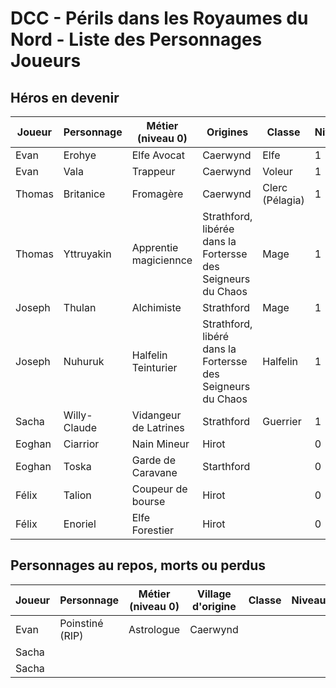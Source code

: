 # DCC - Périls dans les Royaumes du Nord - Liste des Personnages Joueurs

## Héros en devenir

| Joueur | Personnage | Métier (niveau 0) | Origines | Classe | Niveau | PX |
| ---- | ---- | ---- | ---- | ---- | ---- | ---- |
| Evan | Erohye | Elfe Avocat | Caerwynd | Elfe | 1 | 25 | <!-- 4+10+4+4+3 -->
| Evan | Vala | Trappeur | Caerwynd | Voleur | 1 | 23 |     <!-- 4+10+4+2+3 -->
| Thomas | Britanice | Fromagère | Caerwynd | Clerc (Pélagia) | 1 | 28 | <!-- 4+10+4+4+6 -->
| Thomas | Yttruyakin | Apprentie magiciennce | Strathford, libérée dans la Fortersse des Seigneurs du Chaos | Mage | 1 | 26 |  <!-- 4+10+4+2+6 -->
| Joseph | Thulan | Alchimiste | Strathford | Mage | 1 | 22 | <!-- 0+10+4+2+6 -->
| Joseph | Nuhuruk | Halfelin Teinturier | Strathford, libéré dans la Fortersse des Seigneurs du Chaos | Halfelin | 1 | 22 | <!-- 0+10+4+2+6 -->
| Sacha |  Willy-Claude | Vidangeur de Latrines | Strathford | Guerrier | 1 | 19 | <!-- 0+10+2+4+3 -->
| Eoghan | Ciarrior | Nain Mineur | Hirot | | 0 | 10 | <!-- 0+0+0+4+6 -->
| Eoghan | Toska | Garde de Caravane | Starthford | | 0 | 10 | <!-- 0+0+0+4+6 -->
| Félix | Talion | Coupeur de bourse | Hirot | | 0 | 7 |<!-- 0+0+0+4+3 -->
| Félix | Enoriel | Elfe Forestier | Hirot | | 0 | 7 | <!-- 0+0+0+4+3 -->

<!-- Caerwynd / Session 3 = 4 PX -->
<!-- Forteresse / Session 4 &  5 = 10 PX -->
<!-- Strathford / Session 6 = 4 PX -->
<!-- Hirot / Session 7 = 4 PX -->
<!-- Ulfehonar Session 8 = 6 PX -->

<!-- Un personnage au repos pour une session, gagne la moitié des PX -->

## Personnages au repos, morts ou perdus

| Joueur | Personnage | Métier (niveau 0) | Village d'origine | Classe | Niveau | PX |
| ---- | ---- | ---- | ---- | ---- | ---- | ---- |
| Evan | Poinstiné (RIP) | Astrologue | Caerwynd | 
| Sacha |
| Sacha |